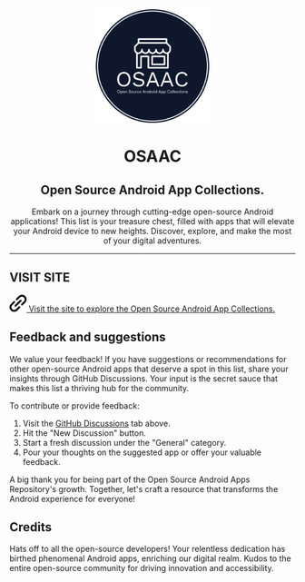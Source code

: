 
<div align="center">
  <img width="200" height="200" src="IMG/logo.png">
  <h1>OSAAC</h1>
  <h2>Open Source Android App Collections.</h2>
</div>

<!-- ---------- Description ---------- -->
<p align="center">Embark on a journey through cutting-edge open-source Android applications! This list is your treasure chest, filled with apps that will elevate your Android device to new heights. Discover, explore, and make the most of your digital adventures.</p>

---

<h2>VISIT SITE</h2>
<a href="https://osaac.kamrulhasan.co">
  <img width="30" height="30" src="IMG/link.png" alt="Link for OSAAC" height="80"> 
  <span>Visit the site to explore the Open Source Android App Collections.</span>
</a>


<!-- ---------- Contribution ---------- -->

## Feedback and suggestions
We value your feedback! If you have suggestions or recommendations for other open-source Android apps that deserve a spot in this list, share your insights through GitHub Discussions. Your input is the secret sauce that makes this list a thriving hub for the community.

To contribute or provide feedback:

1. Visit the [GitHub Discussions](https://github.com/kamrulhasanio/osaar/discussions) tab above.
2. Hit the "New Discussion" button.
3. Start a fresh discussion under the "General" category.
4. Pour your thoughts on the suggested app or offer your valuable feedback.

A big thank you for being part of the Open Source Android Apps Repository's growth. Together, let's craft a resource that transforms the Android experience for everyone!

## Credits 
Hats off to all the open-source developers! Your relentless dedication has birthed phenomenal Android apps, enriching our digital realm. Kudos to the entire open-source community for driving innovation and accessibility.

